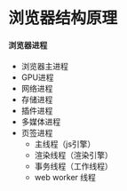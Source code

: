 # 浏览器结构原理



#### 浏览器进程

* 浏览器主进程
* GPU进程
* 网络进程
* 存储进程
* 插件进程
* 多媒体进程
* 页签进程
  * 主线程（js引擎）
  * 渲染线程（渲染引擎）
  * 事务线程（工作线程）
  * web worker 线程

